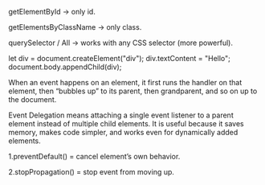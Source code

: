 <!-- Ans-1. -->
getElementById → only id.

getElementsByClassName → only class.

querySelector / All → works with any CSS selector (more powerful).




<!-- Ans-2 -->
let div = document.createElement("div"); 
div.textContent = "Hello";                
document.body.appendChild(div);  



<!-- Ans-3 -->
When an event happens on an element, it first runs the handler on that element, then “bubbles up” to its parent, then grandparent, and so on up to the document.



<!-- Ans-4 -->
Event Delegation means attaching a single event listener to a parent element instead of multiple child elements. It is useful because it saves memory, makes code simpler, and works even for dynamically added elements.



<!-- Ans-5 -->
1.preventDefault() = cancel element’s own behavior.

2.stopPropagation() = stop event from moving up.
